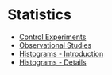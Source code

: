# Statistics

* [Control Experiments](/Statistics-Notes/Day1-ControlledExperiments.pdf)  
* [Observational Studies](/Statistics-Notes/Day2-ObservationalStudies.pdf)  
* [Histograms - Introduction](/Statistics-Notes/Day3-HistogramsIntroduction.pdf)  
* [Histograms - Details](/Statistics-Notes/Day4-HistogramsDetails.pdf)  
